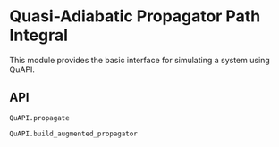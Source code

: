 # Quasi-Adiabatic Propagator Path Integral

This module provides the basic interface for simulating a system using QuAPI.

## API

```@docs
QuAPI.propagate
```

```@docs
QuAPI.build_augmented_propagator
```